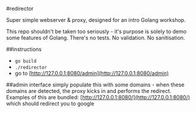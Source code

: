 #redirector

Super simple webserver & proxy, designed for an intro Golang workshop.

This repo shouldn't be taken too seriously - it's purpose is solely to demo some features of Golang. There's no tests. No validation. No sanitisation.

##instructions

- `go build`
- `./redirector`
- go to [http://127.0.0.1:8080/admin](http://127.0.0.1:8080/admin)

##admin interface
simply populate this with some domains - when these domains are detected, the proxy kicks in and performs the redirect. Examples of this are bundled: [http://127.0.0.1:8080/](http://127.0.0.1:8080/) which should redirect you to google
